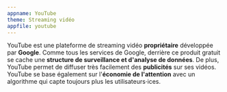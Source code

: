 ```yaml
---
appname: YouTube
theme: Streaming vidéo
appfile: youtube
---
```


YouTube est une plateforme de streaming vidéo **propriétaire** développée par **Google**. Comme tous les services de Google, derrière ce produit gratuit se cache une **structure de surveillance et d'analyse de données**. De plus, YouTube permet de diffuser très facilement des **publicités** sur ses vidéos. YouTube se base également sur l'**économie de l'attention** avec un algorithme qui capte toujours plus les utilisateurs⋅ices.
